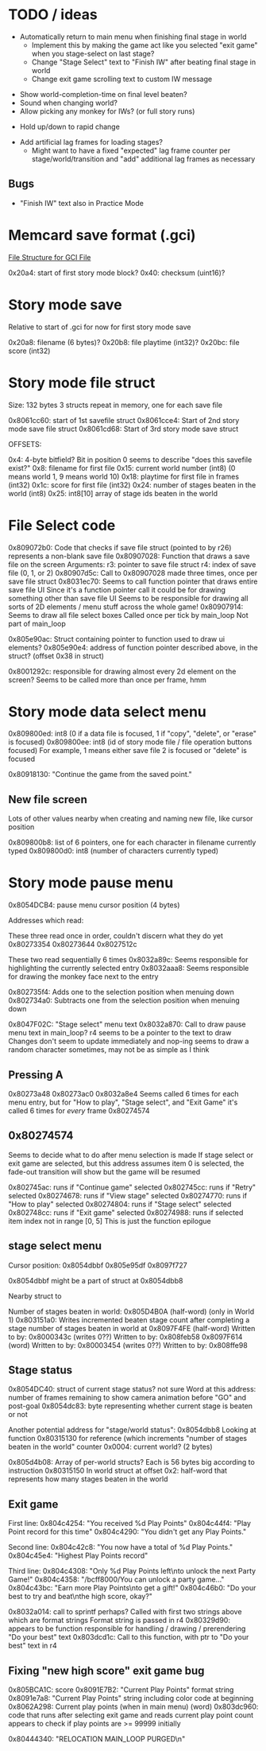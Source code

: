# TODO / ideas

<!-- * Change instructional text to "Up/Down to change world" -->
* Automatically return to main menu when finishing final stage in world
  * Implement this by making the game act like you selected "exit game" when you stage-select on last stage?
  * Change "Stage Select" text to "Finish IW" after beating final stage in world
  * Change exit game scrolling text to custom IW message
<!-- * Make filename animated somehow, like spinning character? -->
  <!-- * Maybe make the name less redundant than just the world name? -->
<!-- * Detect current file selected -->
<!-- * Select world with up/down on stick or dpad (using special filtered binary input values) -->
<!-- * Don't change world if left/right input also detected -->
<!-- * See if anything screwy with any% is going on -->
<!-- * Name file "W01 IW" - "W10 IW" depending on world -->
* Show world-completion-time on final level beaten?
* Sound when changing world?
* Allow picking any monkey for IWs? (or full story runs)
<!-- * Patch iso using dd instead of gcrebuilder on linux -->
* Hold up/down to rapid change
<!-- * Don't mess up non-IW savefiles -->
<!--   * Seems kind of pointless to implement in a practice ROM tbh, not doing this for now -->
* Add artificial lag frames for loading stages?
  * Might want to have a fixed "expected" lag frame counter per stage/world/transition and "add" additional lag frames as necessary

## Bugs

<!-- * Stage select hack doesn't work when not in World 1 -->
<!-- * exit game text hack doesn't work if a party game would be unlocked -->
<!--   * Ignoring by not implementing this for now -->
* "Finish IW" text also in Practice Mode

# Memcard save format (.gci)

[File Structure for GCI File](http://www.surugi.com/projects/gcifaq.html)

0x20a4: start of first story mode block?
0x40: checksum (uint16)?

# Story mode save

Relative to start of .gci for now for first story mode save

0x20a8: filename (6 bytes)?
0x20b8: file playtime (int32)?
0x20bc: file score (int32)

# Story mode file struct

Size: 132 bytes
3 structs repeat in memory, one for each save file

0x8061cc60: start of 1st savefile struct
0x8061cce4: Start of 2nd story mode save file struct
0x8061cd68: Start of 3rd story mode save struct

OFFSETS:

0x4: 4-byte bitfield? Bit in position 0 seems to describe "does this savefile exist?"
0x8: filename for first file
0x15: current world number (int8) (0 means world 1, 9 means world 10)
0x18: playtime for first file in frames (int32)
0x1c: score for first file (int32)
0x24: number of stages beaten in the world (int8)
0x25: int8[10] array of stage ids beaten in the world

# File Select code

0x809072b0: Code that checks if save file struct (pointed to by r26) represents a non-blank save file
0x80907028: Function that draws a save file on the screen
  Arguments:
  r3: pointer to save file struct
  r4: index of save file (0, 1, or 2)
0x80907d5c: Call to 0x80907028 made three times, once per save file struct
0x8031ec70: Seems to call function pointer that draws entire save file UI
  Since it's a function pointer call it could be for drawing something other than save file UI
  Seems to be responsible for drawing all sorts of 2D elements / menu stuff across the whole game!
0x80907914: Seems to draw all file select boxes
  Called once per tick by main_loop
  Not part of main_loop

0x805e90ac: Struct containing pointer to function used to draw ui elements?
  0x805e90e4: address of function pointer described above, in the struct? (offset 0x38 in struct)

0x8001292c: responsible for drawing almost every 2d element on the screen?
  Seems to be called more than once per frame, hmm

# Story mode data select menu

0x809800ed: int8 (0 if a data file is focused, 1 if "copy", "delete", or "erase" is focused)
0x809800ee: int8 (id of story mode file / file operation buttons focused)
  For example, 1 means either save file 2 is focused or "delete" is focused

0x80918130: "Continue the game from the saved point."

## New file screen

Lots of other values nearby when creating and naming new file, like cursor position

0x809800b8: list of 6 pointers, one for each character in filename currently typed
0x809800d0: int8 (number of characters currently typed)

# Story mode pause menu

0x8054DCB4: pause menu cursor position (4 bytes)

Addresses which read:

These three read once in order, couldn't discern what they do yet
0x80273354
0x80273644
0x8027512c

These two read sequentially 6 times
0x8032a89c: Seems responsible for highlighting the currently selected entry
0x8032aaa8: Seems responsible for drawing the monkey face next to the entry

0x802735f4: Adds one to the selection position when menuing down
0x802734a0: Subtracts one from the selection position when menuing down

0x8047F02C: "Stage select" menu text
0x8032a870: Call to draw pause menu text in main_loop?
  r4 seems to be a pointer to the text to draw
  Changes don't seem to update immediately and nop-ing seems to draw a random character sometimes, may not be as simple as I think

## Pressing A

0x80273a48
0x80273ac0
0x8032a8e4 
  Seems called 6 times for each menu entry, but for "How to play", "Stage select", and "Exit Game" it's called 6 times for *every* frame
0x80274574

## 0x80274574

Seems to decide what to do after menu selection is made
If stage select or exit game are selected, but this address assumes item 0 is selected, the fade-out transition will show but the game will be resumed

0x802745ac: runs if "Continue game" selected
0x802745cc: runs if "Retry" selected
0x80274678: runs if "View stage" selected
0x80274770: runs if "How to play" selected
0x80274804: runs if "Stage select" selected
0x802748cc: runs if "Exit game" selected
0x80274988: runs if selected item index not in range [0, 5] 
  This is just the function epilogue

## stage select menu

Cursor position:
0x8054dbbf
0x805e95df
0x8097f727

0x8054dbbf might be a part of struct at 0x8054dbb8

Nearby struct to 

Number of stages beaten in world:
0x805D4B0A (half-word) (only in World 1)
  0x803151a0: Writes incremented beaten stage count after completing a stage
  number of stages beaten in world at 
0x8097F4FE (half-word)
  Written to by: 0x8000343c (writes 0??)
  Written to by: 0x808feb58
0x8097F614 (word)
  Written to by: 0x80003454 (writes 0??)
  Written to by: 0x808ffe98

## Stage status

0x8054DC40: struct of current stage status? not sure
  Word at this address: number of frames remaining to show camera animation before "GO" and post-goal
0x8054dc83: byte representing whether current stage is beaten or not

Another potential address for "stage/world status": 0x8054dbb8
Looking at function 0x80315130 for reference (which increments "number of stages beaten in the world" counter
0x0004: current world? (2 bytes)

0x805d4b08: Array of per-world structs? Each is 56 bytes big according to instruction 0x80315150
In world struct at offset 0x2: half-word that represents how many stages beaten in the world

## Exit game

First line:
0x804c4254: "You received %d Play Points"
0x804c44f4: "Play Point record for this time"
0x804c4290: "You didn't get any Play Points."

Second line:
0x804c42c8: "You now have a total of %d Play Points."
0x804c45e4: "Highest Play Points record"

Third line:
0x804c4308: "Only %d Play Points left\nto unlock the next Party Game!"
0x804c4358: "/bcff8000/You can unlock a party game..."
0x804c43bc: "Earn more Play Points\nto get a gift!"
0x804c46b0: "Do your best to try and beat\nthe high score, okay?"

0x8032a014: call to sprintf perhaps? Called with first two strings above which are format strings
  Format string is passed in r4
  0x80329d90: appears to be function responsible for handling / drawing / prerendering "Do your best" text
0x803dcd1c: Call to this function, with ptr to "Do your best" text in r4

## Fixing "new high score" exit game bug

0x805BCA1C: score
0x8091E7B2: "Current Play Points" format string
0x8091e7a8: "Current Play Points" string including color code at beginning
0x8062A298: Current play points (when in main menu) (word)
0x803dc960: code that runs after selecting exit game and reads current play point count
appears to check if play points are >= 99999 initially

0x80444340: "RELOCATION MAIN_LOOP PURGED\n"
